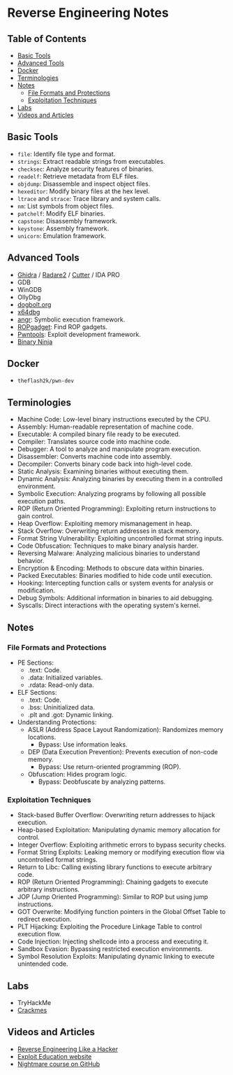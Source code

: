 # Reverse Engineering Notes

## Table of Contents
- [Basic Tools](#basic-tools)
- [Advanced Tools](#advanced-tools)
- [Docker](#docker)
- [Terminologies](#terminologies)
- [Notes](#notes)
  - [File Formats and Protections](#file-formats-and-protections)
  - [Exploitation Techniques](#exploitation-techniques)
- [Labs](#labs)
- [Videos and Articles](#videos-and-articles)

## Basic Tools
- `file`: Identify file type and format.
- `strings`: Extract readable strings from executables.
- `checksec`: Analyze security features of binaries.
- `readelf`: Retrieve metadata from ELF files.
- `objdump`: Disassemble and inspect object files.
- `hexeditor`: Modify binary files at the hex level.
- `ltrace` and `strace`: Trace library and system calls.
- `nm`: List symbols from object files.
- `patchelf`: Modify ELF binaries.
- `capstone`: Disassembly framework.
- `keystone`: Assembly framework.
- `unicorn`: Emulation framework.

## Advanced Tools
- [Ghidra](https://github.com/NationalSecurityAgency/ghidra) / [Radare2](https://github.com/radareorg/radare2) / [Cutter](https://github.com/rizinorg/cutter) / IDA PRO
- GDB
- WinGDB
- OllyDbg
- [dogbolt.org](https://dogbolt.org)
- [x64dbg](https://x64dbg.com/)
- [angr](https://github.com/angr/angr): Symbolic execution framework.
- [ROPgadget](https://github.com/JonathanSalwan/ROPgadget): Find ROP gadgets.
- [Pwntools](https://github.com/Gallopsled/pwntools): Exploit development framework.
- [Binary Ninja](https://binary.ninja/)

## Docker
- `theflash2k/pwn-dev`

## Terminologies
- Machine Code: Low-level binary instructions executed by the CPU.
- Assembly: Human-readable representation of machine code.
- Executable: A compiled binary file ready to be executed.
- Compiler: Translates source code into machine code.
- Debugger: A tool to analyze and manipulate program execution.
- Disassembler: Converts machine code into assembly.
- Decompiler: Converts binary code back into high-level code.
- Static Analysis: Examining binaries without executing them.
- Dynamic Analysis: Analyzing binaries by executing them in a controlled environment.
- Symbolic Execution: Analyzing programs by following all possible execution paths.
- ROP (Return Oriented Programming): Exploiting return instructions to gain control.
- Heap Overflow: Exploiting memory mismanagement in heap.
- Stack Overflow: Overwriting return addresses in stack memory.
- Format String Vulnerability: Exploiting uncontrolled format string inputs.
- Code Obfuscation: Techniques to make binary analysis harder.
- Reversing Malware: Analyzing malicious binaries to understand behavior.
- Encryption & Encoding: Methods to obscure data within binaries.
- Packed Executables: Binaries modified to hide code until execution.
- Hooking: Intercepting function calls or system events for analysis or modification.
- Debug Symbols: Additional information in binaries to aid debugging.
- Syscalls: Direct interactions with the operating system's kernel.

## Notes
### File Formats and Protections
- PE Sections:
  - .text: Code.
  - .data: Initialized variables.
  - .rdata: Read-only data.
- ELF Sections:
  - .text: Code.
  - .bss: Uninitialized data.
  - .plt and .got: Dynamic linking.
- Understanding Protections:
  - ASLR (Address Space Layout Randomization): Randomizes memory locations.
    - Bypass: Use information leaks.
  - DEP (Data Execution Prevention): Prevents execution of non-code memory.
    - Bypass: Use return-oriented programming (ROP).
  - Obfuscation: Hides program logic.
    - Bypass: Deobfuscate by analyzing patterns.

### Exploitation Techniques
- Stack-based Buffer Overflow: Overwriting return addresses to hijack execution.
- Heap-based Exploitation: Manipulating dynamic memory allocation for control.
- Integer Overflow: Exploiting arithmetic errors to bypass security checks.
- Format String Exploits: Leaking memory or modifying execution flow via uncontrolled format strings.
- Return to Libc: Calling existing library functions to execute arbitrary code.
- ROP (Return Oriented Programming): Chaining gadgets to execute arbitrary instructions.
- JOP (Jump Oriented Programming): Similar to ROP but using jump instructions.
- GOT Overwrite: Modifying function pointers in the Global Offset Table to redirect execution.
- PLT Hijacking: Exploiting the Procedure Linkage Table to control execution flow.
- Code Injection: Injecting shellcode into a process and executing it.
- Sandbox Evasion: Bypassing restricted execution environments.
- Symbol Resolution Exploits: Manipulating dynamic linking to execute unintended code.

## Labs
- TryHackMe
- [Crackmes](https://crackmes.one/)

## Videos and Articles
- [Reverse Engineering Like a Hacker](https://youtu.be/-__qkpSk_rg)
- [Exploit Education website](https://exploit.education/)
- [Nightmare course on GitHub](https://guyinatuxedo.github.io/)
